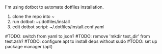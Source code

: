 
I'm using dotbot to automate dotfiles installation.
1. clone the repo into ~
2. run dotbot: ~/.dotfiles/install
3. edit dotbot script: ~/.dotfiles/install.conf.yaml

#TODO: switch from yaml to json?
#TODO: remove 'mkdir test_dir' from test.zsh?
#TODO: configure apt to install deps without sudo
#TODO: set up package manager (apt)
